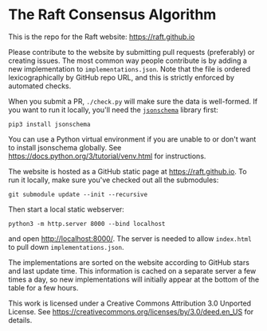 The Raft Consensus Algorithm
============================

This is the repo for the Raft website: https://raft.github.io

Please contribute to the website by submitting pull requests (preferably) or
creating issues. The most common way people contribute is by adding a new
implementation to `implementations.json`. Note that the file is ordered
lexicographically by GitHub repo URL, and this is strictly enforced by automated
checks.

When you submit a PR, `./check.py` will make sure the data is well-formed. If
you want to run it locally, you'll need the
[`jsonschema`](https://pypi.org/project/jsonschema/) library first:
```
pip3 install jsonschema
```

You can use a Python virtual environment if you are unable to or don't want to
install jsonschema globally. See <https://docs.python.org/3/tutorial/venv.html>
for instructions.

The website is hosted as a GitHub static page at <https://raft.github.io>. To
run it locally, make sure you've checked out all the submodules:
```
git submodule update --init --recursive
```

Then start a local static webserver:
```
python3 -m http.server 8000 --bind localhost
```
and open <http://localhost:8000/>. The server is needed to allow `index.html` to
pull down `implementations.json`.

The implementations are sorted on the website according to GitHub stars and last
update time. This information is cached on a separate server a few times a day,
so new implementations will initially appear at the bottom of the table for a
few hours.

This work is licensed under a Creative Commons Attribution 3.0 Unported License.
See https://creativecommons.org/licenses/by/3.0/deed.en_US for details.
